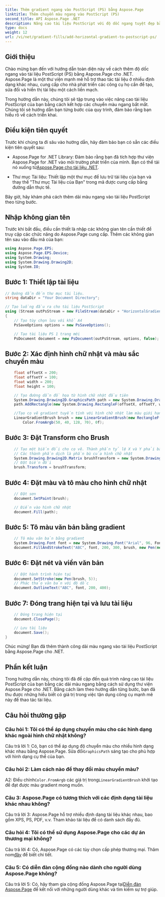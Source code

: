 ```yaml
---
title: Thêm gradient ngang vào PostScript (PS) bằng Aspose.Page
linktitle: Thêm chuyển màu ngang vào PostScript (PS)
second_title: API Aspose.Page .NET
description: Nâng cao tài liệu PostScript với độ dốc ngang tuyệt đẹp bằng Aspose.Page cho .NET. Hãy làm theo hướng dẫn từng bước của chúng tôi để triển khai liền mạch.
type: docs
weight: 12
url: /vi/net/gradient-fills/add-horizontal-gradient-to-postscript-ps/
---
```

## Giới thiệu

Chào mừng bạn đến với hướng dẫn toàn diện này về cách thêm độ dốc ngang vào tài liệu PostScript (PS) bằng Aspose.Page cho .NET. Aspose.Page là một thư viện mạnh mẽ hỗ trợ thao tác tài liệu ở nhiều định dạng khác nhau, cung cấp cho nhà phát triển các công cụ họ cần để tạo, sửa đổi và hiển thị tài liệu một cách liền mạch.

Trong hướng dẫn này, chúng tôi sẽ tập trung vào việc nâng cao tài liệu PostScript của bạn bằng cách kết hợp các chuyển màu ngang bắt mắt. Chúng tôi sẽ hướng dẫn bạn từng bước của quy trình, đảm bảo rằng bạn hiểu rõ về cách triển khai.

## Điều kiện tiên quyết

Trước khi chúng ta đi sâu vào hướng dẫn, hãy đảm bảo bạn có sẵn các điều kiện tiên quyết sau:

-  Aspose.Page for .NET Library: Đảm bảo rằng bạn đã tích hợp thư viện Aspose.Page for .NET vào môi trường phát triển của mình. Bạn có thể tải nó xuống từ[Aspose.Page cho tài liệu .NET](https://reference.aspose.com/page/net/).

- Thư mục Tài liệu: Thiết lập một thư mục để lưu trữ tài liệu của bạn và thay thế "Thư mục Tài liệu của Bạn" trong mã được cung cấp bằng đường dẫn thực tế.

Bây giờ, hãy khám phá cách thêm dải màu ngang vào tài liệu PostScript theo từng bước.

## Nhập không gian tên

Trước khi bắt đầu, điều cần thiết là nhập các không gian tên cần thiết để truy cập các chức năng do Aspose.Page cung cấp. Thêm các không gian tên sau vào đầu mã của bạn:

```csharp
using Aspose.Page.EPS;
using Aspose.Page.EPS.Device;
using System.Drawing;
using System.Drawing.Drawing2D;
using System.IO;
```

## Bước 1: Thiết lập tài liệu

```csharp
// Đường dẫn đến thư mục tài liệu.
string dataDir = "Your Document Directory";

// Tạo luồng đầu ra cho tài liệu PostScript
using (Stream outPsStream = new FileStream(dataDir + "HorizontalGradient_outPS.ps", FileMode.Create))
{
    // Tạo tùy chọn lưu với khổ A4
    PsSaveOptions options = new PsSaveOptions();

    // Tạo tài liệu PS 1 trang mới
    PsDocument document = new PsDocument(outPsStream, options, false);
```

## Bước 2: Xác định hình chữ nhật và màu sắc chuyển màu

```csharp
    float offsetX = 200;
    float offsetY = 100;
    float width = 200;
    float height = 100;

    // Tạo đường dẫn đồ họa từ hình chữ nhật đầu tiên
    System.Drawing.Drawing2D.GraphicsPath path = new System.Drawing.Drawing2D.GraphicsPath();
    path.AddRectangle(new System.Drawing.RectangleF(offsetX, offsetY, width, height));

    //Tạo cọ vẽ gradient tuyến tính với hình chữ nhật làm màu giới hạn, màu bắt đầu và màu kết thúc
    LinearGradientBrush brush = new LinearGradientBrush(new RectangleF(0, 0, width, height), Color.FromArgb(150, 0, 0, 0),
        Color.FromArgb(50, 40, 128, 70), 0f);
```

## Bước 3: Đặt Transform cho Brush

```csharp
    // Tạo một biến đổi cho cọ vẽ. Thành phần tỷ lệ X và Y phải bằng chiều rộng và chiều cao tương ứng của hình chữ nhật.
    // Các thành phần dịch là phần bù của hình chữ nhật
    System.Drawing.Drawing2D.Matrix brushTransform = new System.Drawing.Drawing2D.Matrix(width, 0, 0, height, offsetX, offsetY);
    // Đặt biến đổi
    brush.Transform = brushTransform;
```

## Bước 4: Đặt màu và tô màu cho hình chữ nhật

```csharp
    // Đặt sơn
    document.SetPaint(brush);

    // Điền vào hình chữ nhật
    document.Fill(path);
```

## Bước 5: Tô màu văn bản bằng gradient

```csharp
    // Tô màu văn bản bằng gradient
    System.Drawing.Font font = new System.Drawing.Font("Arial", 96, FontStyle.Bold);
    document.FillAndStrokeText("ABC", font, 200, 300, brush, new Pen(new SolidBrush(Color.Black), 2));
```

## Bước 6: Đặt nét và viền văn bản

```csharp
    // Đặt hành trình hiện tại
    document.SetStroke(new Pen(brush, 5));
    // Phác thảo văn bản với độ dốc
    document.OutlineText("ABC", font, 200, 400);
```

## Bước 7: Đóng trang hiện tại và lưu tài liệu

```csharp
    // Đóng trang hiện tại
    document.ClosePage();

    // Lưu tài liệu
    document.Save();
}
```

Chúc mừng! Bạn đã thêm thành công dải màu ngang vào tài liệu PostScript bằng Aspose.Page cho .NET.

## Phần kết luận

Trong hướng dẫn này, chúng tôi đã đề cập đến quá trình nâng cao tài liệu PostScript của bạn bằng các dải màu ngang bằng cách sử dụng thư viện Aspose.Page cho .NET. Bằng cách làm theo hướng dẫn từng bước, bạn đã thu được những hiểu biết có giá trị trong việc tận dụng công cụ mạnh mẽ này để thao tác tài liệu.

## Câu hỏi thường gặp

### Câu hỏi 1: Tôi có thể áp dụng chuyển màu cho các hình dạng khác ngoài hình chữ nhật không?

 Câu trả lời 1: Có, bạn có thể áp dụng độ chuyển màu cho nhiều hình dạng khác nhau bằng Aspose.Page. Sửa đổi`GraphicsPath` sáng tạo cho phù hợp với hình dạng cụ thể của bạn.

### Câu hỏi 2: Làm cách nào để thay đổi màu chuyển màu?

 A2: Điều chỉnh`Color.FromArgb` các giá trị trong`LinearGradientBrush` khởi tạo để đạt được màu gradient mong muốn.

### Câu 3: Aspose.Page có tương thích với các định dạng tài liệu khác nhau không?

Câu trả lời 3: Aspose.Page hỗ trợ nhiều định dạng tài liệu khác nhau, bao gồm XPS, PS, PDF, v.v. Tham khảo tài liệu để có danh sách đầy đủ.

### Câu hỏi 4: Tôi có thể sử dụng Aspose.Page cho các dự án thương mại không?

 Câu trả lời 4: Có, Aspose.Page có các tùy chọn cấp phép thương mại. Thăm nom[đây](https://purchase.aspose.com/buy) để biết chi tiết.

### Câu 5: Có diễn đàn cộng đồng nào dành cho người dùng Aspose.Page không?

 Câu trả lời 5: Có, hãy tham gia cộng đồng Aspose.Page tại[Diễn đàn Aspose.Page](https://forum.aspose.com/c/page/39) để kết nối với những người dùng khác và tìm kiếm sự trợ giúp.